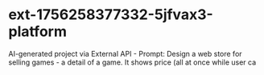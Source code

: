 # ext-1756258377332-5jfvax3-platform
AI-generated project via External API - Prompt: Design a web store for selling games - a detail of a game. It shows price (all at once while user ca
